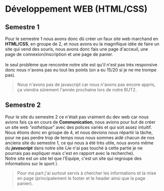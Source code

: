 # Développement WEB (HTML/CSS)

## Semestre 1
Pour le semestre 1 nous avons donc dû créer un faux site web marchand en **HTML/CSS**, en groupe de 2, et nous avons eu la magnifique idée de faire un site qui vend des souris, nous avons donc fais une page d'acceuil, une page de connexion/inscription et une page de panier.\
\
le seul problème que rencontre notre site est qu'il n'est pas très responsive donc nous n'avons pas eu tout les points (on a eu 15/20 si je ne me trompe pas).
> Nous n'avons pas de javascript car nous n'avons pas encore appris, ça viendra sûrement l'année prochaine lors de notre BUT2.

## Semestre 2
Pour le site du semestre 2 ce n'était pas vraiment du dev web car nous avions fais ça en cours de **Communication**, nous avions pour but de créer un site web *"esthétique"* avec des polices variés et qui soit assez intuitif.\
Nous étions donc en groupe de 4, et nous devions nous répartir la tâche, pour ne pas perdre trop de temps nous nous sommes aidé chacun de nos anciens site du semestre 1, ce qui nous à été très utile, nous avons même du ***javascript*** dans notre site (Je n'ai pas touché à cette partie je ne pourrais pas expliquer mais c'est en rapport avec la recherche).\
Notre site est un site tel que l'Equipe, c'est un site qui regroupe des informations sur le sport.\
> Pour ma part j'ai surtout servis à chercher les informations et la mise en page (principalement le footer et le header ainsi que la page panier).